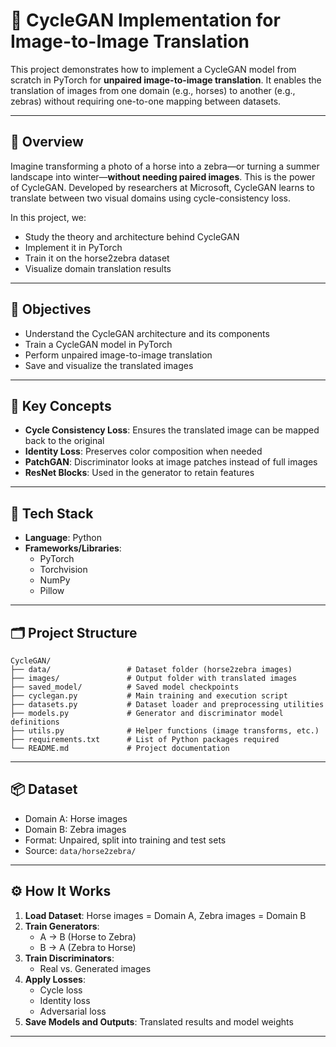 # 🎨 CycleGAN Implementation for Image-to-Image Translation

This project demonstrates how to implement a CycleGAN model from scratch in PyTorch for **unpaired image-to-image translation**. It enables the translation of images from one domain (e.g., horses) to another (e.g., zebras) without requiring one-to-one mapping between datasets.

---

## 📌 Overview

Imagine transforming a photo of a horse into a zebra—or turning a summer landscape into winter—**without needing paired images**. This is the power of CycleGAN. Developed by researchers at Microsoft, CycleGAN learns to translate between two visual domains using cycle-consistency loss.

In this project, we:
- Study the theory and architecture behind CycleGAN
- Implement it in PyTorch
- Train it on the horse2zebra dataset
- Visualize domain translation results

---

## 🎯 Objectives

- Understand the CycleGAN architecture and its components
- Train a CycleGAN model in PyTorch
- Perform unpaired image-to-image translation
- Save and visualize the translated images

---

## 🧠 Key Concepts

- **Cycle Consistency Loss**: Ensures the translated image can be mapped back to the original
- **Identity Loss**: Preserves color composition when needed
- **PatchGAN**: Discriminator looks at image patches instead of full images
- **ResNet Blocks**: Used in the generator to retain features

---

## 🧰 Tech Stack

- **Language**: Python
- **Frameworks/Libraries**:
  - PyTorch
  - Torchvision
  - NumPy
  - Pillow

---

## 🗂️ Project Structure

```
CycleGAN/
├── data/                 # Dataset folder (horse2zebra images)
├── images/               # Output folder with translated images
├── saved_model/          # Saved model checkpoints
├── cyclegan.py           # Main training and execution script
├── datasets.py           # Dataset loader and preprocessing utilities
├── models.py             # Generator and discriminator model definitions
├── utils.py              # Helper functions (image transforms, etc.)
├── requirements.txt      # List of Python packages required
└── README.md             # Project documentation

```
---

## 📦 Dataset

- Domain A: Horse images  
- Domain B: Zebra images  
- Format: Unpaired, split into training and test sets  
- Source: `data/horse2zebra/`

---

## ⚙️ How It Works

1. **Load Dataset**: Horse images = Domain A, Zebra images = Domain B  
2. **Train Generators**:  
   - A → B (Horse to Zebra)  
   - B → A (Zebra to Horse)  
3. **Train Discriminators**:  
   - Real vs. Generated images  
4. **Apply Losses**:  
   - Cycle loss  
   - Identity loss  
   - Adversarial loss  
5. **Save Models and Outputs**: Translated results and model weights

---
